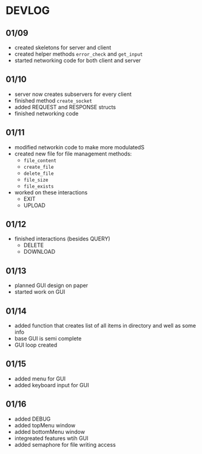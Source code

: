 # DEVLOG

## 01/09
- created skeletons for server and client
- created helper methods `error_check` and `get_input`
- started networking code for both client and server

## 01/10
- server now creates subservers for every client
- finished method `create_socket`
- added REQUEST and RESPONSE structs
- finished networking code

## 01/11
- modified networkin code to make more modulatedS
- created new file for file management methods:
	- `file_content`
	- `create_file`	
	- `delete_file`
	- `file_size`
	- `file_exists`
- worked on these interactions
	- EXIT
	- UPLOAD

## 01/12
- finished interactions (besides QUERY)
	- DELETE
	- DOWNLOAD

## 01/13
- planned GUI design on paper
- started work on GUI

## 01/14
- added function that creates list of all items in directory and well as some info
- base GUI is semi complete
- GUI loop created

## 01/15
- added menu for GUI
- added keyboard input for GUI

## 01/16
- added DEBUG
- added topMenu window
- added bottomMenu window
- integreated features wtih GUI
- added semaphore for file writing access
